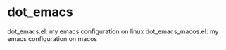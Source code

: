 # dot_emacs
dot_emacs.el: my emacs configuration on linux
dot_emacs_macos.el: my emacs configuration on macos

